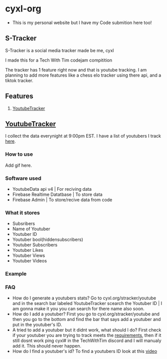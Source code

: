 # cyxl-org
* This is my personal website but I have my Code submition here too!

## S-Tracker

S-Tracker is a social media tracker made be me, cyxl

I made this for a Tech With Tim codejam compitition 

The tracker has 1 feature right now and that is youtube tracking. I am planning to add more features like a chess elo tracker using there api, and a tiktok tracker.

## Features
1. [YoutubeTracker](#YoutubeTracker)


## **[YoutubeTracker](https://cyxl.org/stracker/youtube)**

I collect the data everynight at 9:00pm EST. I have a list of youtubers I track [here](youtubers.md). 

### How to use

Add gif here.

### Software used
* YoutubeData api v4 | For reciving data
* Firebase Realtime Datatbase | To store data
* Firebase Admin | To store/recive data from code

### What it stores
* Subsribers
* Name of Youtuber
* Youtuber ID
* Youtuber bool(hiddensubscribers)
* Youtuber Subscribers
* Youtuber Likes
* Youtuber Views
* Youtuber Videos

### Example

### FAQ
* How do I generate a youtubers stats? Go to cyxl.org/stracker/youtube and in the search bar labeled YoutubeTracker scearch the Youtuber ID | I am gonna make it you you can search for there name also soon.
* How do I add a youtuber? First you go to cyxl.org/stracker/youtube and then you go to the bottom and find the bar that says add a youtuber and put in the youtuber's ID.
* A tried to add a youtuber but it didnt work, what should I do? First check if your youtuber you are trying to track meets the [requirements](requirements.md), then if it still dosnt work ping cyxl# in the TechWithTim discord and I will manualy add it. This should never happen. 
* How do I find a youtuber's id? To find a youtubers ID look at this [video](https://youtube.com)
